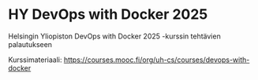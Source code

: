 # HY DevOps with Docker 2025

Helsingin Yliopiston DevOps with Docker 2025 -kurssin tehtävien palautukseen

Kurssimateriaali: https://courses.mooc.fi/org/uh-cs/courses/devops-with-docker
